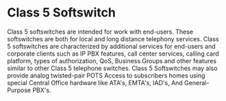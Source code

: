 # Class 5 Softswitch


Class 5 softswitches are intended for work with end-users. These
softswitches are both for local and long distance telephony services.
Class 5 softswitches are characterized by additional services for
end-users and corporate clients such as IP PBX features, call center
services, calling card platform, types of authorization, QoS, Business
Groups and other features similar to other Class 5 telephone switches.
Class 5 Softswitches may also provide analog twisted-pair POTS Access to
subscribers homes using special Central Office hardware like ATA's,
EMTA's, IAD's, And General-Purpose PBX's.

